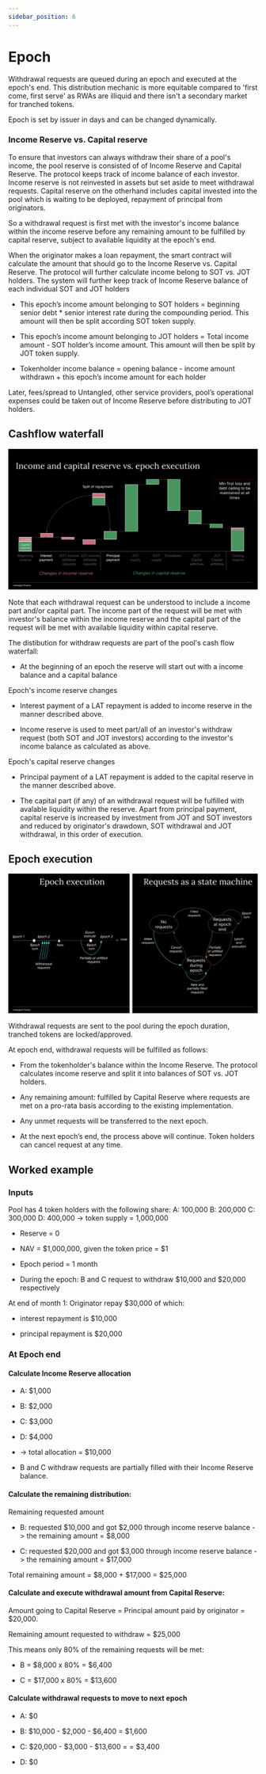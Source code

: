 ```yaml
---
sidebar_position: 6
---
```


# Epoch

Withdrawal requests are queued during an epoch and executed at the epoch's end. This distribution mechanic is more equitable compared to 'first come, first serve' as RWAs are illiquid and there isn't a secondary market for tranched tokens.


Epoch is set by issuer in days and can be changed dynamically.

### Income Reserve vs. Capital reserve
To ensure that investors can always withdraw their share of a pool's income, the pool reserve is consisted of of Income Reserve and Capital Reserve. The protocol keeps track of income balance of each investor. Income reserve is not reinvested in assets but set aside to meet withdrawal requests. Capital reserve on the otherhand includes capital invested into the pool which is waiting to be deployed, repayment of principal from originators.   

So a withdrawal request is first met with the investor's income balance within the income reserve before any remaining amount to be fulfilled by capital reserve, subject to available liquidity at the epoch's end.

When the originator makes a loan repayment, the smart contract will calculate the amount that should go to the Income Reserve vs. Capital Reserve. The protocol will further calculate income belong to SOT vs. JOT holders. The system will further keep track of Income Reserve balance of each individual SOT and JOT holders 

- This epoch’s income amount belonging to SOT holders = beginning senior debt * senior interest rate during the compounding period. This amount will then be split according SOT token supply.

- This epoch’s income amount belonging to JOT holders = Total income amount - SOT holder’s income amount. This amount will then be split by JOT token supply.

- Tokenholder income balance = opening balance - income amount withdrawn + this epoch’s income amount for each holder

Later, fees/spread to Untangled, other service providers, pool’s operational expenses could be taken out of Income Reserve before distributing to JOT holders.

## Cashflow waterfall

![Untangled_How it works](../img/Income-and-capital-reserve-at-epoch.png)

Note that each withdrawal request can be understood to include a income part and/or capital part. The income part of the request will be met with investor's balance within the income reserve and the capital part of the request will be met with available liquidity within capital reserve. 

The distibution for withdraw requests are part of the pool's cash flow waterfall:

- At the beginning of an epoch the reserve will start out with a income balance and a capital balance

Epoch's income reserve changes

- Interest payment of a LAT repayment is added to income reserve in the manner described above.

- Income reserve is used to meet part/all of an investor's withdraw request (both SOT and JOT investors) according to the investor's income balance as calculated as above.  

Epoch's capital reserve changes

- Principal payment of a LAT repayment is added to the capital reserve in the manner described above.
  
- The capital part (if any) of an withdrawal request will be fulfilled with avalable liquidity within the reserve. Apart from principal payment, capital reserve is increased by investment from JOT and SOT investors and reduced by originator's drawdown, SOT withdrawal and JOT withdrawal, in this order of execution. 
  
## Epoch execution
![Untangled_How it works](../img/Epoch-execution.png)

Withdrawal requests are sent to the pool during the epoch duration, tranched tokens are locked/approved. 

At epoch end, withdrawal requests will be fulfilled as follows:

- From the tokenholder's balance within the Income Reserve. The protocol calculates income reserve and split it into balances of SOT vs. JOT holders.  

- Any remaining amount: fulfilled by Capital Reserve where requests are met on a pro-rata basis according to the existing implementation. 

- Any unmet requests will be transferred to the next epoch.

- At the next epoch’s end, the process above will continue. Token holders can cancel request at any time.


## Worked example

### Inputs

Pool has 4 token holders with the following share: A: 100,000 B: 200,000 C: 300,000 D: 400,000 -> token supply = 1,000,000  
- Reserve = 0

- NAV = $1,000,000, given the token price = $1

- Epoch period = 1 month

- During the epoch: B and C request to withdraw $10,000 and $20,000 respectively

At end of month 1: Originator repay $30,000 
of which:

- interest repayment is $10,000 

- principal repayment is $20,000

### At Epoch end

#### Calculate Income Reserve allocation

- A: $1,000

- B: $2,000

- C: $3,000

- D: $4,000

- -> total allocation = $10,000 

- B and C withdraw requests are partially filled with their Income Reserve balance. 

#### Calculate the remaining distribution:

Remaining requested amount

- B: requested $10,000 and got $2,000 through income reserve balance -> the remaining amount = $8,000

- C: requested $20,000 and got $3,000 through income reserve balance -> the remaining amount = $17,000

Total remaining amount = $8,000 + $17,000 = $25,000

#### Calculate and execute withdrawal amount from Capital Reserve:

Amount going to Capital Reserve = Principal amount paid by originator = $20,000. 

Remaining amount requested to withdraw = $25,000 

This means only 80% of the remaining requests will be met: 

- B = $8,000 x 80% = $6,400

- C = $17,000 x 80% = $13,600   

#### Calculate withdrawal requests to move to next epoch 

- A: $0

- B: $10,000 - $2,000 - $6,400 = $1,600

- C: $20,000 - $3,000 - $13,600 = = $3,400

- D: $0  
